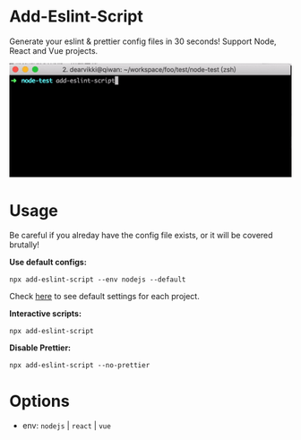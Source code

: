 # Add-Eslint-Script

Generate your eslint & prettier config files in 30 seconds! Support Node, React and Vue projects.

![example.png](https://raw.githubusercontent.com/DearVikki/add-eslint/master/assets/example.gif)

# Usage

Be careful if you alreday have the config file exists, or it will be covered brutally!

**Use default configs:**

```
npx add-eslint-script --env nodejs --default
```
Check [here](/DearVikki/add-eslint/tree/master/defaults) to see default settings for each project.

**Interactive scripts:**

```
npx add-eslint-script
```

**Disable Prettier:**

```
npx add-eslint-script --no-prettier
```

# Options

- env: `nodejs` | `react` | `vue`





